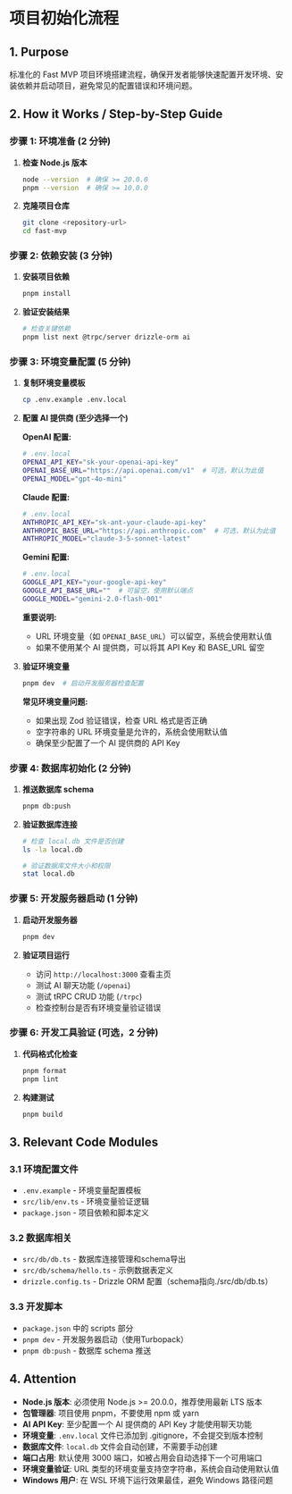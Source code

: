# 项目初始化流程

## 1. Purpose

标准化的 Fast MVP 项目环境搭建流程，确保开发者能够快速配置开发环境、安装依赖并启动项目，避免常见的配置错误和环境问题。

## 2. How it Works / Step-by-Step Guide

### 步骤 1: 环境准备 (2 分钟)

1. **检查 Node.js 版本**

   ```bash
   node --version  # 确保 >= 20.0.0
   pnpm --version  # 确保 >= 10.0.0
   ```

2. **克隆项目仓库**
   ```bash
   git clone <repository-url>
   cd fast-mvp
   ```

### 步骤 2: 依赖安装 (3 分钟)

1. **安装项目依赖**

   ```bash
   pnpm install
   ```

2. **验证安装结果**
   ```bash
   # 检查关键依赖
   pnpm list next @trpc/server drizzle-orm ai
   ```

### 步骤 3: 环境变量配置 (5 分钟)

1. **复制环境变量模板**

   ```bash
   cp .env.example .env.local
   ```

2. **配置 AI 提供商 (至少选择一个)**

   **OpenAI 配置:**

   ```bash
   # .env.local
   OPENAI_API_KEY="sk-your-openai-api-key"
   OPENAI_BASE_URL="https://api.openai.com/v1"  # 可选，默认为此值
   OPENAI_MODEL="gpt-4o-mini"
   ```

   **Claude 配置:**

   ```bash
   # .env.local
   ANTHROPIC_API_KEY="sk-ant-your-claude-api-key"
   ANTHROPIC_BASE_URL="https://api.anthropic.com"  # 可选，默认为此值
   ANTHROPIC_MODEL="claude-3-5-sonnet-latest"
   ```

   **Gemini 配置:**

   ```bash
   # .env.local
   GOOGLE_API_KEY="your-google-api-key"
   GOOGLE_API_BASE_URL=""  # 可留空，使用默认端点
   GOOGLE_MODEL="gemini-2.0-flash-001"
   ```

   **重要说明:**
   - URL 环境变量（如 `OPENAI_BASE_URL`）可以留空，系统会使用默认值
   - 如果不使用某个 AI 提供商，可以将其 API Key 和 BASE_URL 留空

3. **验证环境变量**

   ```bash
   pnpm dev  # 启动开发服务器检查配置
   ```

   **常见环境变量问题:**
   - 如果出现 Zod 验证错误，检查 URL 格式是否正确
   - 空字符串的 URL 环境变量是允许的，系统会使用默认值
   - 确保至少配置了一个 AI 提供商的 API Key

### 步骤 4: 数据库初始化 (2 分钟)

1. **推送数据库 schema**

   ```bash
   pnpm db:push
   ```

2. **验证数据库连接**

   ```bash
   # 检查 local.db 文件是否创建
   ls -la local.db

   # 验证数据库文件大小和权限
   stat local.db
   ```

### 步骤 5: 开发服务器启动 (1 分钟)

1. **启动开发服务器**

   ```bash
   pnpm dev
   ```

2. **验证项目运行**
   - 访问 `http://localhost:3000` 查看主页
   - 测试 AI 聊天功能 (`/openai`)
   - 测试 tRPC CRUD 功能 (`/trpc`)
   - 检查控制台是否有环境变量验证错误

### 步骤 6: 开发工具验证 (可选，2 分钟)

1. **代码格式化检查**

   ```bash
   pnpm format
   pnpm lint
   ```

2. **构建测试**
   ```bash
   pnpm build
   ```

## 3. Relevant Code Modules

### 3.1 环境配置文件

- `.env.example` - 环境变量配置模板
- `src/lib/env.ts` - 环境变量验证逻辑
- `package.json` - 项目依赖和脚本定义

### 3.2 数据库相关

- `src/db/db.ts` - 数据库连接管理和schema导出
- `src/db/schema/hello.ts` - 示例数据表定义
- `drizzle.config.ts` - Drizzle ORM 配置（schema指向./src/db/db.ts）

### 3.3 开发脚本

- `package.json` 中的 scripts 部分
- `pnpm dev` - 开发服务器启动（使用Turbopack）
- `pnpm db:push` - 数据库 schema 推送

## 4. Attention

- **Node.js 版本**: 必须使用 Node.js >= 20.0.0，推荐使用最新 LTS 版本
- **包管理器**: 项目使用 pnpm，不要使用 npm 或 yarn
- **AI API Key**: 至少配置一个 AI 提供商的 API Key 才能使用聊天功能
- **环境变量**: `.env.local` 文件已添加到 .gitignore，不会提交到版本控制
- **数据库文件**: `local.db` 文件会自动创建，不需要手动创建
- **端口占用**: 默认使用 3000 端口，如被占用会自动选择下一个可用端口
- **环境变量验证**: URL 类型的环境变量支持空字符串，系统会自动使用默认值
- **Windows 用户**: 在 WSL 环境下运行效果最佳，避免 Windows 路径问题
